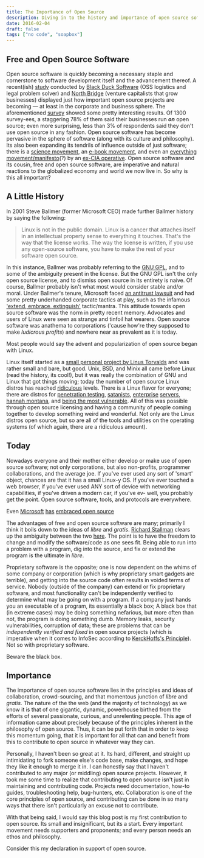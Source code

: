 ```yaml
---
title: The Importance of Open Source
description: Diving in to the history and importance of open source software
date: 2016-02-04
draft: false
tags: ["no code", "soapbox"]
---
```


## Free and Open Source Software

Open source software is quickly becoming a necessary staple and cornerstone to software development itself and the advancement thereof. A recent(ish) [study][study] conducted by [Black Duck Software][black duck] (OSS logistics and legal problem solver) and [North Bridge][north bridge] (venture capitalists that grow businesses) displayed just how important open source projects are becoming — at least in the corporate and business sphere. The aforementioned [survey][study] showed some pretty interesting results. Of 1300 survey-ees, a staggering 78% of them said their businesses run **_on_** open source; even more surprising, less than 3% of respondents said they don't use open source in any fashion. Open source software has become pervasive in the sphere of software (along with its culture and philosophy). Its also been expanding its tendrils of influence outside of just software; there is a [science movement][openscience], an [e-book movement][gutenberg], and even an [everything movement/manifesto][manifesto](?) by an [ex-CIA operative][cia]. Open source software and its cousin, free and open source software, are imperative and natural reactions to the globalized economy and world we now live in. So why is this all important?

## A Little History

In 2001 Steve Ballmer (former Microsoft CEO) made further Ballmer history by saying the following:

>Linux is not in the public domain. Linux is a cancer that attaches itself in an intellectual property sense to everything it touches. That's the way that the license works. The way the license is written, if you use any open-source software, you have to make the rest of your software open source.

In this instance, Ballmer was probably referring to the [GNU GPL][gnu], and to some of the ambiguity present in the license. But the GNU GPL isn't the only open source license, and to dismiss open source in its entirety is naive. Of course, Ballmer probably isn't what most would consider stable and/or moral. Under Ballmer's tenure, Microsoft faced [an antitrust lawsuit][lawsuit] and had some pretty underhanded corporate tactics at play, such as the infamous ['extend, embrace, extinguish'][triplee] tactic/mantra. This attitude towards open source software was the norm in pretty recent memory. Advocates and users of Linux were seen as strange and tinfoil hat wearers. Open source software was anathema to corporations ('cause how're they supposed to make *ludicrous profits*) and nowhere near as prevalent as it is today.

Most people would say the advent and popularization of open source began with Linux.

Linux itself started as a [small personal project by Linus Torvalds][linux] and was rather small and bare, but good. Unix, BSD, and Minix all came before Linux (read the history, its cool!), but it was really the combination of GNU and Linux that got things moving; today the number of open source Linux distros has reached [ridiculous][numdistros] levels. There is a Linux flavor for everyone; there are distros for [penetration testing][kali], [satanists][satan], [enterprise][rhel] [servers][suse], [hannah montana][miley], and [being the most vulnerable][vuln]. All of this was possible through open source licensing and having a community of people coming together to develop something weird and wonderful. Not only are the Linux distros open source, but so are all of the tools and utilities on the operating systems (of which again, there are a ridiculous amount).

## Today

Nowadays everyone and their mother either develop or make use of open source software; not only corporations, but also non-profits, programmer collaborations, and the average joe. If you've ever used any sort of 'smart' object, chances are that it has a small Linux-y OS. If you've ever touched a web browser, if you've ever used ANY sort of device with networking capabilities, if you've driven a modern car, if you've ev- well, you probably get the point. Open source software, tools, and protocols are everywhere.

Even [Microsoft][ms] [has][hs] [embraced open source][asp]

The advantages of free and open source software are many; primarily I think it boils down to the ideas of _libre_ and _gratis_. [Richard Stallman][stall] clears up the ambiguity between the two [here][amb]. The point is to have the freedom to change and modify the software/code as one sees fit. Being able to run into a problem with a program, dig into the source, and fix or extend the program is the ultimate in _libre_.

Proprietary software is the opposite; one is now dependent on the whims of some company or corporation (which is why proprietary smart gadgets are terrible), and getting into the source code often results in voided terms of service. Nobody (outside of the company) can extend or fix proprietary software, and most functionality can't be independently verified to determine what may be going on with a program. If a company just hands you an executable of a program, its essentially a black box; A black box that (in extreme cases) may be doing something nefarious, but more often than not, the program is doing something dumb. Memory leaks, security vulnerabilities, corruption of data; these are problems that can be *independently verified _and_ fixed* in open source projects (which is imperative when it comes to InfoSec according to [KerckHoffs's Principle][kprince]). Not so with proprietary software.

Beware the black box.

## Importance

The importance of open source software lies in the principles and ideas of collaboration, crowd-sourcing, and that momentous junction of _libre_ and _gratis_. The nature of the the web (and the majority of technology) as we know it is that of one gigantic, dynamic, powerhouse birthed from the efforts of several passionate, curious, and unrelenting people. This age of information came about precisely because of the principles inherent in the philosophy of open source. Thus, it can be put forth that in order to keep this momentum going, that it is important for all that can and benefit from this to contribute to open source in whatever way they can.

Personally, I haven't been so great at it. Its hard, different, and straight up intimidating to fork someone else's code base, make changes, and hope they like it enough to merge it in. I can honestly say that I haven't contributed to any major (or middling) open source projects. However, it took me some time to realize that contributing to open source isn't just in maintaining and contributing code. Projects need documentation, how-to guides, troubleshooting help, bug-hunters, etc. Collaboration is one of the core principles of open source, and contributing can be done in so many ways that there isn't particularly an excuse not to contribute.

With that being said, I would say this blog post is my first contribution to open source. Its small and insignificant, but its a start. Every important movement needs supporters and proponents; and every person needs an ethos and philosophy.

Consider this my declaration in support of open source.


[black duck]: https://www.blackducksoftware.com/
[north bridge]: http://www.northbridge.com/
[study]: http://www.northbridge.com/2015-future-open-source-survey-results
[openscience]: http://www.theopensourcescienceproject.com/
[gutenberg]: https://www.gutenberg.org/
[manifesto]: http://www.amazon.com/The-Open-Source-Everything-Manifesto-Transparency/dp/1583944435
[cia]:http://www.theguardian.com/environment/earth-insight/2014/jun/19/open-source-revolution-conquer-one-percent-cia-spy
[gnu]: http://www.gnu.org/licenses/gpl-3.0.en.html
[lawsuit]: https://en.wikipedia.org/wiki/United_States_v._Microsoft_Corp.
[triplee]: https://en.wikipedia.org/wiki/Embrace,_extend_and_extinguish
[numdistros]: https://upload.wikimedia.org/wikipedia/commons/1/1b/Linux_Distribution_Timeline.svg
[linux]: https://en.wikipedia.org/wiki/History_of_Linux
[kali]:https://www.kali.org/
[satan]: http://ubuntusatanic.org/
[rhel]: https://www.redhat.com/en/technologies/linux-platforms/enterprise-linux
[suse]: https://www.suse.com/
[miley]: http://linux.softpedia.com/get/System/Operating-Systems/Linux-Distributions/Hannah-Montana-Linux-50229.shtml
[vuln]: http://www.damnvulnerablelinux.org/
[ms]: https://www.microsoft.com/en-us/openness
[hs]: https://www.microsoft.com/en-us/Openness/OpennessAtMicrosoft
[asp]: http://www.asp.net/open-source
[stall]: https://en.wikipedia.org/wiki/Richard_Stallman
[amb]: http://www.gnu.org/philosophy/open-source-misses-the-point.en.html
[kprince]: https://en.wikipedia.org/wiki/Kerckhoffs%27s_principle
